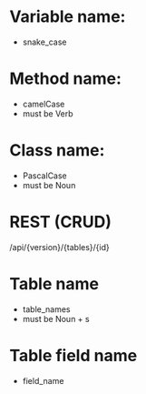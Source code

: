 # Variable name: 
- snake_case

# Method name: 
- camelCase
- must be Verb

# Class name:
- PascalCase
- must be Noun

# REST (CRUD)
/api/{version}/{tables}/{id}

# Table name
- table_names
- must be Noun + s

# Table field name
- field_name